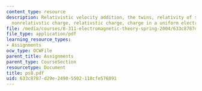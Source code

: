 ```yaml
---
content_type: resource
description: Relativistic velocity addition, the twins, relativity of simultaneity,
  nonrelativstic charge, relativstic charge, charge in a uniform electric field
file: /media/courses/8-311-electromagnetic-theory-spring-2004/633c8787d29e24905502118cfe576891_ps8.pdf
file_type: application/pdf
learning_resource_types:
- Assignments
ocw_type: OCWFile
parent_title: Assignments
parent_type: CourseSection
resourcetype: Document
title: ps8.pdf
uid: 633c8787-d29e-2490-5502-118cfe576891
---
```

